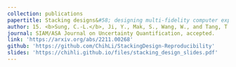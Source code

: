 ```yaml
---
collection: publications
papertitle: Stacking designs&#58; designing multi-fidelity computer experiments with target predictive accuracy
author: 15. <b>Sung, C.-L.</b>, Ji, Y., Mak, S., Wang, W., and Tang, T. (2023+)
journal: SIAM/ASA Journal on Uncertainty Quantification, accepted.
link: 'https://arxiv.org/abs/2211.00268'
github: 'https://github.com/ChihLi/StackingDesign-Reproducibility'
slides: 'https://chihli.github.io/files/stacking_design_slides.pdf'
---
```

